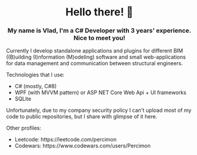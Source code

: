 <h1 align="center">Hello there! 👋</h1>
<h3 align="center">My name is Vlad, I'm a C# Developer with 3 years' experience. Nice to meet you!</h3>

Currently I develop standalone applications and plugins for different BIM ((B)uilding (I)nformation (M)odeling) software and small web-applications for data management and communication between structural engineers.

Technologies that I use:
<ul>
  <li>C# (mostly, C#8)</li>
  <li>WPF (with MVVM pattern) or ASP NET Core Web Api + UI frameworks</li>
  <li>SQLite</li>
</ul>

Unfortunately, due to my company security policy I can't upload most of my code to public repositories, but I share with glimpse of it here.

Other profiles:
<ul>
  <li>Leetcode: https://leetcode.com/percimon</li>
  <li>Codewars: https://www.codewars.com/users/Percimon</li>
</ul>

